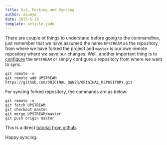 ```yaml
---
title: Git, Forking and Syncing
author: saumya
date: 2015-5-19
template: article.jade
---
```


           
 
There are couple of things to understand before going to the commandline, just remember that we have assumed the name `UPSTREAM` as the repository, from where we have forked the project and `master` is our own remote repository where we save our changes.
Well, another important thing is to [configure][2] the `UPSTREAM` or simply configure a repository from where we want to sync.
```git
git remote -v
git remote add UPSTREAM https://github.com/ORIGINAL_OWNER/ORIGINAL_REPOSITORY.git
```
For syncing forked repository, the commands are as below.
```git
git remote -v
git fetch UPSTREAM
git checkout master
git merge UPSTREAM/master
git push origin master
```          
This is a direct [tutorial from github][1].





Happy syncing.












[1]: https://help.github.com/articles/syncing-a-fork/
[2]: https://help.github.com/articles/configuring-a-remote-for-a-fork/


